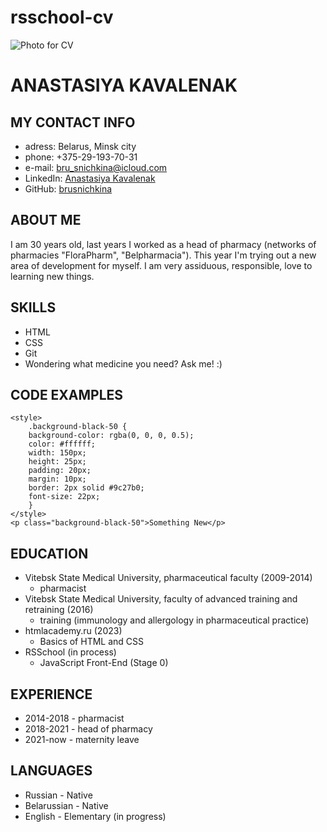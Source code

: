 # rsschool-cv
![Photo for CV](https://github.com/brusnichkina/rsschool-cv/assets/102439580/ab1397b0-ecae-4bba-aeb1-694574e36ea0)
# ANASTASIYA KAVALENAK
## MY CONTACT INFO
+ adress: Belarus, Minsk city
+ phone: +375-29-193-70-31
+ e-mail: bru_snichkina@icloud.com
+ LinkedIn: [Anastasiya Kavalenak](https://www.linkedin.com/mwlite/in/anastasiya-kavalenak-8928b2279)
+ GitHub: [brusnichkina](https://github.com/brusnichkina)
## ABOUT ME
I am 30 years old, last years I worked as a head of pharmacy (networks of pharmacies "FloraPharm", "Belpharmacia"). This year I'm trying out a new area of development for myself. I am very assiduous, responsible, love to learning new things.
## SKILLS
+ HTML
+ CSS
+ Git
+ Wondering what medicine you need? Ask me! :)
## CODE EXAMPLES
```
<style>
    .background-black-50 {
    background-color: rgba(0, 0, 0, 0.5);
    color: #ffffff;
    width: 150px;
    height: 25px;
    padding: 20px;
    margin: 10px;
    border: 2px solid #9c27b0;
    font-size: 22px;
    }
</style>
<p class="background-black-50">Something New</p>
```
## EDUCATION
+ Vitebsk State Medical University, pharmaceutical faculty (2009-2014)
  - pharmacist
+ Vitebsk State Medical University, faculty of advanced training and retraining (2016)
  - training (immunology and allergology in pharmaceutical practice)
+ htmlacademy.ru (2023)
  - Basics of HTML and CSS
+ RSSchool (in process)
  - JavaScript Front-End (Stage 0)
## EXPERIENCE
+ 2014-2018 - pharmacist
+ 2018-2021 - head of pharmacy
+ 2021-now - maternity leave
## LANGUAGES
+ Russian - Native
+ Belarussian - Native
+ English - Elementary (in progress)
